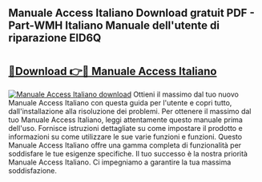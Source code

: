 ## Manuale Access Italiano Download gratuit PDF - Part-WMH Italiano Manuale dell'utente di riparazione ElD6Q

# <h2><a href="http://dfduu7p.blite.top/?on=Manuale+Access+Italiano">🔗Download 👉🔴 Manuale Access Italiano</a></h2>

[![Manuale Access Italiano download](https://i.imgur.com/lujVjoI.png)](http://dfduu7p.blite.top/?on=Manuale+Access+Italiano)
Ottieni il massimo dal tuo nuovo Manuale Access Italiano con questa guida per l'utente e copri tutto, dall'installazione alla risoluzione dei problemi. Per ottenere il massimo dal tuo Manuale Access Italiano, leggi attentamente questo manuale prima dell'uso. Fornisce istruzioni dettagliate su come impostare il prodotto e informazioni su come utilizzare le sue varie funzioni e funzioni. Questo Manuale Access Italiano offre una gamma completa di funzionalità per soddisfare le tue esigenze specifiche. Il tuo successo è la nostra priorità Manuale Access Italiano. Ci impegniamo a garantire la tua massima soddisfazione.
